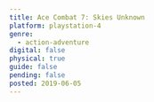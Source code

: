 ```yaml
---
title: Ace Combat 7: Skies Unknown
platform: playstation-4
genre:
  - action-adventure
digital: false
physical: true
guide: false
pending: false
posted: 2019-06-05
---
```

